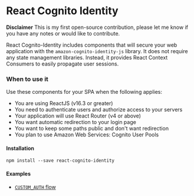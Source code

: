 # React Cognito Identity

**Disclaimer** This is my first open-source contribution, please let me know if 
you have any notes or would like to contribute.

React Cognito-Identity includes components that will secure your web
application with the `amazon-cognito-identity-js` library. It does not
require any state management libraries. Instead, it provides React 
Context Consumers to easily propagate user sessions.

### When to use it
Use these components for your SPA when the following applies:
- You are using ReactJS (v16.3 or greater)
- You need to authenticate users and authorize access to your servers
- Your application will use React Router (v4 or above)
- You want automatic redirection to your login page
- You want to keep some paths public and don't want redirection
- You plan to use Amazon Web Services: Cognito User Pools

#### Installation

`npm install --save react-cognito-identity`

#### Examples
- [`CUSTOM_AUTH` flow](https://github.com/awill1988/react-cognito-identity/tree/master/examples/custom-auth)